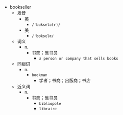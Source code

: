 - bookseller
  - 发音
    - 英
      - `/'bʊkselə(r)/`
    - 美
      - `/'bʊksɛlɚ/`
  - 词义
    - n.
      - 书商；售书员
        - `a person or company that sells books`
  - 同根词
    - n.
      - `bookman`
        - 学者；书商；出版商；书店
  - 近义词
    - n.
      - 书商；售书员
        - `bibliopole`
        - `libraire`
